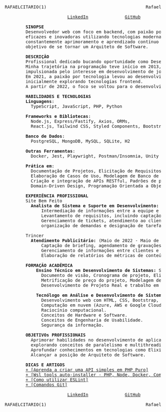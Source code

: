 <pre>
RAFAELCITARIO(1)                                      Rafael Citario                                      RAFAELCITARIO(1)

                        <a href="https://www.linkedin.com/in/rafaelcitario/">LinkedIn</a>              <a href="https://github.com/rafaelcitario">GitHub</a>              <a href="mailto:contato.rafaelgomes@outlook.com">E-mail</a>              <a href="https://twitch.tv/rafaelcitario">Twitch</a>

        <b>SINOPSE</b>
        Desenvolvedor web com foco em backend, com paixão por criar soluções 
        eficazes e inovadoras utilizando tecnologias modernas. Buscando 
        constantemente aprimoramento e aprendizado contínuo para alcançar o 
        objetivo de se tornar um Arquiteto de Software.

        <b>DESCRIÇÃO</b>
        Profissional dedicado bucando oportunidade como Desenvolvedor Júnior. 
        Minha trajetória na programação teve início em 2013, 
        impulsionada pelo interesse em desenvolvimento de jogos. 
        Em 2021, a paixão por tecnologia levou ao desenvolvimento web, 
        inicialmente explorando tecnologias frontend. 
        A partir de 2022, o foco se voltou para o desenvolvimento backend.

        <b>HABILIDADES E TECNOLOGIAS</b>
        <b>Linguagens</b>:
          TypeScript, JavaScript, PHP, Python

        <b>Frameworks e Bibliotecas</b>:
          Node.js, Express/Fastify, Axios, ORMs, 
          React.js, Tailwind CSS, Styled Components, Bootstrap

        <b>Banco de Dados</b>:
          PostgreSQL, MongoDB, MySQL, SQLite, H2

        <b>Outras Ferramentas</b>:
          Docker, Jest, Playwright, Postman/Insomnia, Unity

        <b>Prática em</b>:
          Documentação de Projetos, Elicitação de Requisitos
          Elaboração de Casos de Uso, Modelagem de Banco de dados
          Criação e integração de APIs RESTful, Padrões de projeto, Princípios SOLID
          Domain-Driven Design, Programação Orientada a Objetos, Programação Funcional

        <b>EXPERIÊNCIA PROFISSIONAL</b>
        Site Bem Feito 
          <b>Analista de Sistema e Suporte em Desenvolvimento:</b> (Junho de 2023 - Dezembro de 2023)
              Intermediação de informações entre a equipe e o cliente.
              Levantamento de requisitos, incluindo captação de briefing e validação do produto.
              Gerenciamento de tickets, atendimento ao cliente, 
              organização de demandas e designação de tarefas para desenvolvedores.
        
        Trincer 
          <b>Atendimento Publicitário:</b> (Maio de 2022 - Maio de 2023)
              Captação de briefing, agendamento de gravações e organização de planilhas e cronogramas.
              Gerenciamento de informações entre clientes e equipe, criação de réguas de relacionamento e e-mail marketing.
              Elaboração de relatórios de métricas de conteúdo de clientes nas redes sociais (TikTok, Instagram e YouTube).

        <b>FORMAÇÃO ACADÊMICA</b> 
            <b>Ensino Técnico em Desenvolvimento de Sistemas:</b> Senac São Paulo (2024-2025)
              Documento de visão, Cronograma de projeto, Elicitação de Requisitos, Diagramação de casos de uso,
              Metrificação de preço do projeto, Modelagem de Banco de Dados, Documentação de Banco de dados.
              Desenvolvimento de Projeto Real e trabalho em equipe.

            <b>Tecnólogo em Análise e Desenvolvimento de Sistemas:</b> Estácio (2022-2025)
              Desenvolvimento web com HTML, CSS, Bootstrap, JavaScript, PHP e MySql.
              Computação em nuvem (Azure, AWS e Google Cloud).
              Raciocínio computacional.
              Conceitos de Hardware e Software.
              Conceitos de Engenharia de Usabilidade.
              Segurança da informação.

        <b>OBJETIVOs PROFISSIONAIS</b> 
          Aprimorar habilidades no desenvolvimento de aplicações escaláveis, 
          explorando conceitos de paralelismo e multithreading.
          Aprofundar conhecimentos em tecnologias como Elixir, Laravel e Rust/C/C++.
          Alcançar a posição de Arquiteto de Software.

        <b>DICAS E ARTIGOS</b>  
        <a href="https://github.com/rafaelcitario/create-api-php/blob/master/README.md">+ [Aprenda a criar uma API simples em PHP Puro]</a>  
        <a href="https://gist.github.com/rafaelcitario/9d3afe2fd3c84901cc0af051ffd5821d#file-setup-wsl-sh">+ [Wsl tools auto-installer - PHP, Node, Docker, Composer, Git & Github CLI]</a>  
        <a href="https://github.com/rafaelcitario/como-usar-eslint/blob/master/README.MD">+ [Como utilizar ESLint]</a>  
        <a href="https://github.com/rafaelcitario/git-commands">+ [Comandos Git]</a>

                        <a href="https://www.linkedin.com/in/rafaelcitario/">LinkedIn</a>              <a href="https://github.com/rafaelcitario">GitHub</a>              <a href="mailto:contato.rafaelgomes@outlook.com">E-mail</a>              <a href="https://twitch.tv/rafaelcitario">Twitch</a>

RAFAELCITARIO(1)                                      Rafael Citario                                      RAFAELCITARIO(1)
</pre>
